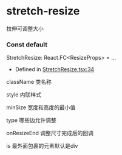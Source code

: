 # stretch-resize
拉伸可调整大小
### Const default

StretchResize: React.FC<ResizeProps\> = ...

*   Defined in [StretchResize.tsx:34](https://github.com/robertpanvip/stretch-resize/blob/main/src/StretchResize.tsx#L34)

className 类名称

style 内联样式

minSize 宽度和高度的最小值

type 哪些边允许调整

onResizeEnd 调整尺寸完成后的回调

is 最外面包裹的元素默认是div
